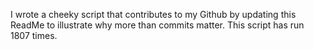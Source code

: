 I wrote a cheeky script that contributes to my Github by updating this ReadMe to illustrate why more than commits matter. This script has run 1807 times.